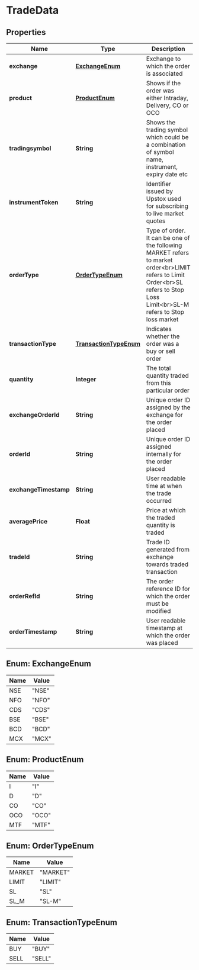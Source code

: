 # TradeData

## Properties
Name | Type | Description | Notes
------------ | ------------- | ------------- | -------------
**exchange** | [**ExchangeEnum**](#ExchangeEnum) | Exchange to which the order is associated |  [optional]
**product** | [**ProductEnum**](#ProductEnum) | Shows if the order was either Intraday, Delivery, CO or OCO |  [optional]
**tradingsymbol** | **String** | Shows the trading symbol which could be a combination of symbol name, instrument, expiry date etc |  [optional]
**instrumentToken** | **String** | Identifier issued by Upstox used for subscribing to live market quotes |  [optional]
**orderType** | [**OrderTypeEnum**](#OrderTypeEnum) | Type of order. It can be one of the following MARKET refers to market order&lt;br&gt;LIMIT refers to Limit Order&lt;br&gt;SL refers to Stop Loss Limit&lt;br&gt;SL-M refers to Stop loss market |  [optional]
**transactionType** | [**TransactionTypeEnum**](#TransactionTypeEnum) | Indicates whether the order was a buy or sell order |  [optional]
**quantity** | **Integer** | The total quantity traded from this particular order |  [optional]
**exchangeOrderId** | **String** | Unique order ID assigned by the exchange for the order placed |  [optional]
**orderId** | **String** | Unique order ID assigned internally for the order placed |  [optional]
**exchangeTimestamp** | **String** | User readable time at when the trade occurred |  [optional]
**averagePrice** | **Float** | Price at which the traded quantity is traded |  [optional]
**tradeId** | **String** | Trade ID generated from exchange towards traded transaction |  [optional]
**orderRefId** | **String** | The order reference ID for which the order must be modified |  [optional]
**orderTimestamp** | **String** | User readable timestamp at which the order was placed |  [optional]

<a name="ExchangeEnum"></a>
## Enum: ExchangeEnum
Name | Value
---- | -----
NSE | &quot;NSE&quot;
NFO | &quot;NFO&quot;
CDS | &quot;CDS&quot;
BSE | &quot;BSE&quot;
BCD | &quot;BCD&quot;
MCX | &quot;MCX&quot;

<a name="ProductEnum"></a>
## Enum: ProductEnum
Name | Value
---- | -----
I | &quot;I&quot;
D | &quot;D&quot;
CO | &quot;CO&quot;
OCO | &quot;OCO&quot;
MTF | &quot;MTF&quot;

<a name="OrderTypeEnum"></a>
## Enum: OrderTypeEnum
Name | Value
---- | -----
MARKET | &quot;MARKET&quot;
LIMIT | &quot;LIMIT&quot;
SL | &quot;SL&quot;
SL_M | &quot;SL-M&quot;

<a name="TransactionTypeEnum"></a>
## Enum: TransactionTypeEnum
Name | Value
---- | -----
BUY | &quot;BUY&quot;
SELL | &quot;SELL&quot;
